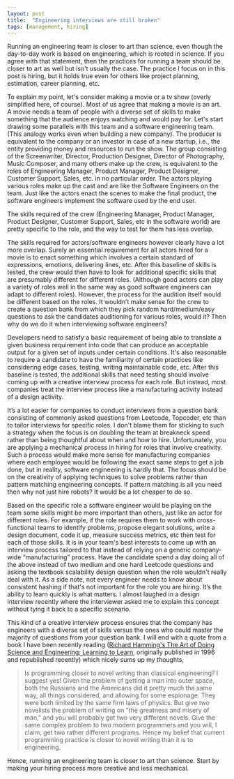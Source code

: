 ```yaml
---
layout: post
title:  "Engineering interviews are still broken"
tags: [management, hiring]
---
```


Running an engineering team is closer to art than science, even though the day-to-day work is based on engineering, which is rooted in science. If you agree with that statement, then the practices for running a team should be closer to art as well but isn't usually the case. The practice I focus on in this post is hiring, but it holds true even for others like project planning, estimation, career planning, etc.

To explain my point, let's consider making a movie or a tv show (overly simplified here, of course). Most of us agree that making a movie is an art. A movie needs a team of people with a diverse set of skills to make something that the audience enjoys watching and would pay for. Let's start drawing some parallels with this team and a software engineering team. (This analogy works even when building a new company).
The producer is equivalent to the company or an investor in case of a new startup, i.e., the entity providing money and resources to run the show.
The group consisting of the Screenwriter, Director, Production Designer, Director of Photography, Music Composer, and many others make up the crew, is equivalent to the roles of Engineering Manager, Product Manager, Product Designer, Customer Support, Sales, etc. in no particular order.
The actors playing various roles make up the cast and are like the Software Engineers on the team. Just like the actors enact the scenes to make the final product, the software engineers implement the software used by the end user.

The skills required of the crew (Engineering Manager, Product Manager, Product Designer, Customer Support, Sales, etc in the software world) are pretty specific to the role, and the way to test for them has less overlap. 

The skills required for actors/software engineers however clearly have a lot more overlap. Surely an essential requirement for all actors hired for a movie is to enact something which involves a certain standard of expressions, emotions, delivering lines, etc. After this baseline of skills is tested, the crew would then have to look for additional specific skills that are presumably different for different roles. (Although good actors can play a variety of roles well in the same way as good software engineers can adapt to different roles). However, the process for the audition itself would be different based on the roles. It wouldn’t make sense for the crew to create a question bank from which they pick random hard/medium/easy questions to ask the candidates auditioning for various roles, would it? Then why do we do it when interviewing software engineers?

Developers need to satisfy a basic requirement of being able to translate a given business requirement into code that can produce an acceptable output for a given set of inputs under certain conditions. It's also reasonable to require a candidate to have the familiarity of certain practices like considering edge cases, testing, writing maintainable code, etc. After this baseline is tested, the additional skills that need testing should involve coming up with a creative interview process for each role. But instead, most companies treat the interview process like a manufacturing activity instead of a design activity.

It’s a lot easier for companies to conduct interviews from a question bank consisting of commonly asked questions from Leetcode, Topcoder, etc than to tailor interviews for specific roles. I don't blame them for sticking to such a strategy when the focus is on doubling the team at breakneck speed rather than being thoughtful about when and how to hire. Unfortunately, you are applying a mechanical process in hiring for roles that involve creativity. Such a process would make more sense for manufacturing companies where each employee would be following the exact same steps to get a job done, but in reality, software engineering is hardly that. The focus should be on the creativity of applying techniques to solve problems rather than pattern matching engineering concepts. If pattern matching is all you need then why not just hire robots? It would be a lot cheaper to do so.

Based on the specific role a software engineer would be playing on the team some skills might be more important than others, just like an actor for different roles. For example, if the role requires them to work with cross-functional teams to identify problems, propose elegant solutions, write a design document, code it up, measure success metrics, etc then test for each of those skills.  It is in your team's best interests to come up with an interview process tailored to that instead of relying on a generic company-wide “manufacturing” process. Have the candidate spend a day doing all of the above instead of two medium and one hard Leetcode questions and asking the textbook scalability design question when the role wouldn't really deal with it. As a side note, not every engineer needs to know about consistent hashing if that's not important for the role you are hiring. It’s the ability to learn quickly is what matters. I almost laughed in a design interview recently where the interviewer asked me to explain this concept without tying it back to a specific scenario.

This kind of a creative interview process ensures that the company has engineers with a diverse set of skills versus the ones who could master the majority of questions from your question bank. I will end with a quote from a book I have been recently reading ([Richard Hamming's The Art of Doing Science and Engineering: Learning to Learn](https://www.amazon.com/Art-Doing-Science-Engineering-Learning/dp/1732265178/ref=pd_lpo_14_t_0/130-3275136-8575363?_encoding=UTF8&pd_rd_i=1732265178&pd_rd_r=96058951-3793-4e73-8f55-c28f6581c4e0&pd_rd_w=1C9qC&pd_rd_wg=sKnSB&pf_rd_p=7b36d496-f366-4631-94d3-61b87b52511b&pf_rd_r=K2FD088Z7JBXWR5PT4XB&psc=1&refRID=K2FD088Z7JBXWR5PT4XB), originally published in 1996 and republished recently) which nicely sums up my thoughts,

>Is programming closer to novel writing than classical engineering? I suggest yes! Given the problem of getting a man into outer space, both the Russians and the Americans did it pretty much the same way, all things considered, and allowing for some espionage. They were both limited by the same firm laws of physics. But give two novelists the problem of writing on "the greatness and misery of man," and you will probably get two very different novels. Give the same complex problem to two modern programmers and you will, I claim, get two rather different programs. Hence my belief that current programming practice is closer to novel writing than it is to engineering.

Hence, running an engineering team is closer to art than science. Start by making your hiring process more creative and less mechanical.

